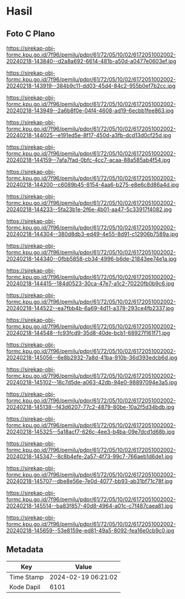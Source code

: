 # Hasil

## Foto C Plano

https://sirekap-obj-formc.kpu.go.id/7f96/pemilu/pdpr/61/72/05/10/02/6172051002002-20240218-143840--d2a8a692-6614-481b-a50d-a0477e0603ef.jpg

https://sirekap-obj-formc.kpu.go.id/7f96/pemilu/pdpr/61/72/05/10/02/6172051002002-20240218-143919--384b9c11-dd03-45d4-84c2-955b0ef7b2cc.jpg

https://sirekap-obj-formc.kpu.go.id/7f96/pemilu/pdpr/61/72/05/10/02/6172051002002-20240218-143949--2a6b8f0e-04f4-4608-ad19-6ecbb1fee863.jpg

https://sirekap-obj-formc.kpu.go.id/7f96/pemilu/pdpr/61/72/05/10/02/6172051002002-20240218-144025--e191ed5e-8f17-450d-a3fb-dcd13d0cf25d.jpg

https://sirekap-obj-formc.kpu.go.id/7f96/pemilu/pdpr/61/72/05/10/02/6172051002002-20240218-144159--7afa7fad-0bfc-4cc7-acaa-88a585ab4f54.jpg

https://sirekap-obj-formc.kpu.go.id/7f96/pemilu/pdpr/61/72/05/10/02/6172051002002-20240218-144200--c6089b45-8154-4aa6-b275-e8e6c8d86a4d.jpg

https://sirekap-obj-formc.kpu.go.id/7f96/pemilu/pdpr/61/72/05/10/02/6172051002002-20240218-144233--5fa23b1e-2f6e-4b01-aa47-5c33917f4082.jpg

https://sirekap-obj-formc.kpu.go.id/7f96/pemilu/pdpr/61/72/05/10/02/6172051002002-20240218-144304--380d8db3-ed49-4e55-8d91-c12906b7589a.jpg

https://sirekap-obj-formc.kpu.go.id/7f96/pemilu/pdpr/61/72/05/10/02/6172051002002-20240218-144340--0fbb5858-cb34-4996-b6de-21843ee74e1a.jpg

https://sirekap-obj-formc.kpu.go.id/7f96/pemilu/pdpr/61/72/05/10/02/6172051002002-20240218-144415--184d0523-30ca-47e7-a1c2-70220fb0b9c6.jpg

https://sirekap-obj-formc.kpu.go.id/7f96/pemilu/pdpr/61/72/05/10/02/6172051002002-20240218-144522--ea7fbb4b-6a69-4d11-a378-293ce4fb2337.jpg

https://sirekap-obj-formc.kpu.go.id/7f96/pemilu/pdpr/61/72/05/10/02/6172051002002-20240218-144548--fc93fcd9-35d8-40de-bcb1-68927f161f71.jpg

https://sirekap-obj-formc.kpu.go.id/7f96/pemilu/pdpr/61/72/05/10/02/6172051002002-20240218-145056--6e8b2932-7a8d-41ba-910b-36d393edcb6d.jpg

https://sirekap-obj-formc.kpu.go.id/7f96/pemilu/pdpr/61/72/05/10/02/6172051002002-20240218-145102--18c7d5de-a063-42db-94e0-98897094e3a5.jpg

https://sirekap-obj-formc.kpu.go.id/7f96/pemilu/pdpr/61/72/05/10/02/6172051002002-20240218-145138--f43d6207-77c2-4879-80be-10a2f5d34bdb.jpg

https://sirekap-obj-formc.kpu.go.id/7f96/pemilu/pdpr/61/72/05/10/02/6172051002002-20240218-145325--5a18acf7-626c-4ee3-b4ba-09e7dcd1d68b.jpg

https://sirekap-obj-formc.kpu.go.id/7f96/pemilu/pdpr/61/72/05/10/02/6172051002002-20240218-145347--8c8b4efe-2a57-4f73-99c7-766aeb1d6de1.jpg

https://sirekap-obj-formc.kpu.go.id/7f96/pemilu/pdpr/61/72/05/10/02/6172051002002-20240218-145707--dbe8e56e-7e0d-4077-bb93-ab31bf71c78f.jpg

https://sirekap-obj-formc.kpu.go.id/7f96/pemilu/pdpr/61/72/05/10/02/6172051002002-20240218-145514--ba83f857-40d8-4964-a01c-c7f487caea81.jpg

https://sirekap-obj-formc.kpu.go.id/7f96/pemilu/pdpr/61/72/05/10/02/6172051002002-20240218-145659--53e8159e-ed81-49a5-8092-fea16e0cb9c0.jpg


## Metadata

| Key        | Value               |
| ---------- | ------------------- |
| Time Stamp | 2024-02-19 06:21:02 |
| Kode Dapil | 6101                |



